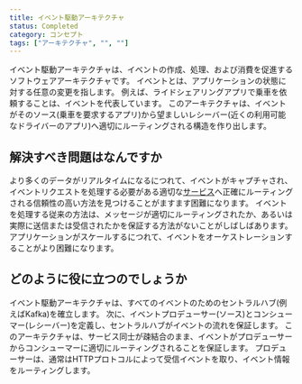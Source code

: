 ```yaml
---
title: イベント駆動アーキテクチャ
status: Completed
category: コンセプト
tags: ["アーキテクチャ", "", ""]
---
```


イベント駆動アーキテクチャは、イベントの作成、処理、および消費を促進するソフトウェアアーキテクチャです。
イベントとは、アプリケーションの状態に対する任意の変更を指します。
例えば、ライドシェアリングアプリで乗車を依頼することは、イベントを代表しています。
このアーキテクチャは、イベントがそのソース(乗車を要求するアプリ)から望ましいレシーバー(近くの利用可能なドライバーのアプリ)へ適切にルーティングされる構造を作り出します。

## 解決すべき問題はなんですか

より多くのデータがリアルタイムになるにつれて、イベントがキャプチャされ、イベントリクエストを処理する必要がある適切な[サービス](/ja/service/)へ正確にルーティングされる信頼性の高い方法を見つけることがますます困難になります。
イベントを処理する従来の方法は、メッセージが適切にルーティングされたか、あるいは実際に送信または受信されたかを保証する方法がないことがしばしばあります。
アプリケーションがスケールするにつれて、イベントをオーケストレーションすることがより困難になります。

## どのように役に立つのでしょうか

イベント駆動アーキテクチャは、すべてのイベントのためのセントラルハブ(例えばKafka)を確立します。
次に、イベントプロデューサー(ソース)とコンシューマー(レシーバー)を定義し、セントラルハブがイベントの流れを保証します。
このアーキテクチャは、サービス同士が疎結合のまま、イベントがプロデューサーからコンシューマーに適切にルーティングされることを保証します。
プロデューサーは、通常はHTTPプロトコルによって受信イベントを取り、イベント情報をルーティングします。
